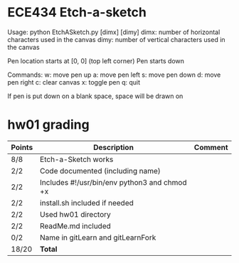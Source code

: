 # ECE434 Etch-a-sketch

Usage: python EtchASketch.py [dimx] [dimy]
dimx: number of horizontal characters used in the canvas
dimy: number of vertical characters used in the canvas

Pen location starts at [0, 0] (top left corner)
Pen starts down

Commands:
w: move pen up
a: move pen left
s: move pen down
d: move pen right
c: clear canvas
x: toggle pen
q: quit

If pen is put down on a blank space, space will be drawn on

# hw01 grading

| Points      | Description | Comment
| ----------- | ----------- | -------
|  8/8 | Etch-a-Sketch works | 
|  2/2 | Code documented (including name) |
|  2/2 | Includes #!/usr/bin/env python3 and chmod +x |
|  2/2 | install.sh included if needed |
|  2/2 | Used hw01 directory |
|  2/2 | ReadMe.md included |
|  0/2 | Name in gitLearn and gitLearnFork | 
| 18/20 | **Total**